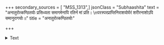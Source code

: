 +++
secondary_sources = [ "MSS_1313",]
jsonClass = "Subhaashita"
text = "अनातुरोत्कण्ठितयोः प्रसिध्यता समागमेनापि रतिर्न मां प्रति।  \nपरस्परप्राप्तिनिराशयोर्वरं शरीरनाशोऽपि समानुरागयोः॥"
title = "अनातुरोत्कण्ठितयोः"

+++

<details><summary>Text</summary>

अनातुरोत्कण्ठितयोः प्रसिध्यता समागमेनापि रतिर्न मां प्रति।  
परस्परप्राप्तिनिराशयोर्वरं शरीरनाशोऽपि समानुरागयोः॥
</details>
